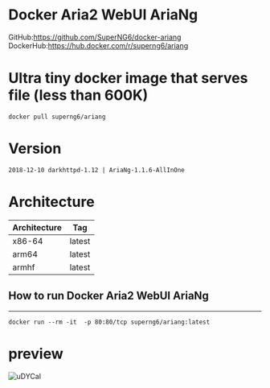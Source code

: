 # Docker Aria2 WebUI AriaNg

GitHub:https://github.com/SuperNG6/docker-ariang  
DockerHub:https://hub.docker.com/r/superng6/ariang  

# Ultra tiny docker image that serves file (less than 600K)

    docker pull superng6/ariang

# Version

    2018-12-10 darkhttpd-1.12 | AriaNg-1.1.6-AllInOne

# Architecture

| Architecture | Tag            |
| ------------ | -------------- |
| x86-64       | latest         |
| arm64        | latest         |
| armhf        | latest         |

## How to run Docker Aria2 WebUI AriaNg
--------------------

    docker run --rm -it  -p 80:80/tcp superng6/ariang:latest

# preview
![uDYCaI](https://gitee.com/sleele/pic/raw/master/uPic/2020-06-03/uDYCaI.png)
